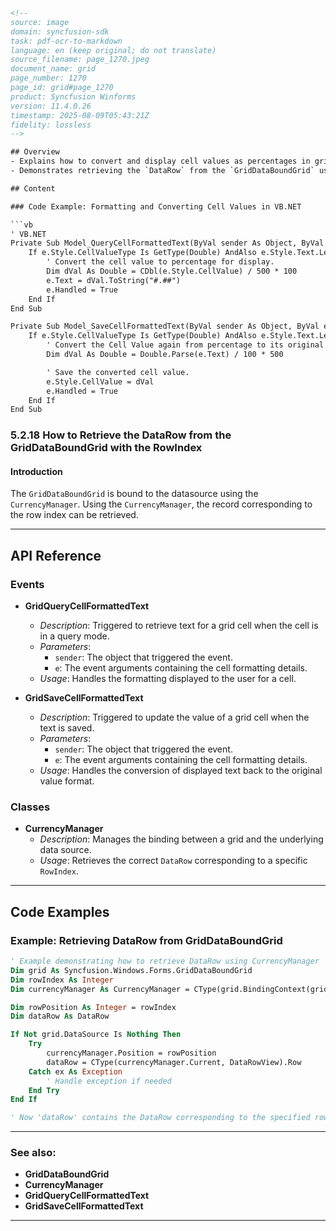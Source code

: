 ```html

<!--
source: image
domain: syncfusion-sdk
task: pdf-ocr-to-markdown
language: en (keep original; do not translate)
source_filename: page_1270.jpeg
document_name: grid
page_number: 1270
page_id: grid#page_1270
product: Syncfusion Winforms
version: 11.4.0.26
timestamp: 2025-08-09T05:43:21Z
fidelity: lossless
-->

## Overview
- Explains how to convert and display cell values as percentages in grid cells using `GridQueryCellFormattedText` and `GridSaveCellFormattedText` events.
- Demonstrates retrieving the `DataRow` from the `GridDataBoundGrid` using `RowIndex` and `CurrencyManager`.

## Content

### Code Example: Formatting and Converting Cell Values in VB.NET

```vb
' VB.NET
Private Sub Model_QueryCellFormattedText(ByVal sender As Object, ByVal e As Syncfusion.Windows.Forms.Grid.GridCellTextEventArgs)
    If e.Style.CellValueType Is GetType(Double) AndAlso e.Style.Text.Length > 0 Then
        ' Convert the cell value to percentage for display.
        Dim dVal As Double = CDbl(e.Style.CellValue) / 500 * 100
        e.Text = dVal.ToString("#.##")
        e.Handled = True
    End If
End Sub

Private Sub Model_SaveCellFormattedText(ByVal sender As Object, ByVal e As Syncfusion.Windows.Forms.Grid.GridCellTextEventArgs)
    If e.Style.CellValueType Is GetType(Double) AndAlso e.Style.Text.Length > 0 Then
        ' Convert the Cell Value again from percentage to its original format.
        Dim dVal As Double = Double.Parse(e.Text) / 100 * 500

        ' Save the converted cell value.
        e.Style.CellValue = dVal
        e.Handled = True
    End If
End Sub
```

### 5.2.18 How to Retrieve the DataRow from the GridDataBoundGrid with the RowIndex

#### Introduction
The `GridDataBoundGrid` is bound to the datasource using the `CurrencyManager`. Using the `CurrencyManager`, the record corresponding to the row index can be retrieved.

---

## API Reference

### Events
- **GridQueryCellFormattedText**
  - *Description*: Triggered to retrieve text for a grid cell when the cell is in a query mode.
  - *Parameters*:
    - `sender`: The object that triggered the event.
    - `e`: The event arguments containing the cell formatting details.
  - *Usage*: Handles the formatting displayed to the user for a cell.

- **GridSaveCellFormattedText**
  - *Description*: Triggered to update the value of a grid cell when the text is saved.
  - *Parameters*:
    - `sender`: The object that triggered the event.
    - `e`: The event arguments containing the cell formatting details.
  - *Usage*: Handles the conversion of displayed text back to the original value format.

### Classes
- **CurrencyManager**
  - *Description*: Manages the binding between a grid and the underlying data source.
  - *Usage*: Retrieves the correct `DataRow` corresponding to a specific `RowIndex`.

---

## Code Examples

### Example: Retrieving DataRow from GridDataBoundGrid

```vb
' Example demonstrating how to retrieve DataRow using CurrencyManager
Dim grid As Syncfusion.Windows.Forms.GridDataBoundGrid
Dim rowIndex As Integer
Dim currencyManager As CurrencyManager = CType(grid.BindingContext(grid.DataSource), CurrencyManager)

Dim rowPosition As Integer = rowIndex
Dim dataRow As DataRow

If Not grid.DataSource Is Nothing Then
    Try
        currencyManager.Position = rowPosition
        dataRow = CType(currencyManager.Current, DataRowView).Row
    Catch ex As Exception
        ' Handle exception if needed
    End Try
End If

' Now 'dataRow' contains the DataRow corresponding to the specified row index.
```

---

### See also:
- **GridDataBoundGrid**
- **CurrencyManager**
- **GridQueryCellFormattedText**
- **GridSaveCellFormattedText**

---

<!-- tags: [Syncfusion, Winforms, Grid, GridDataBoundGrid, CurrencyManager, GridQueryCellFormattedText, GridSaveCellFormattedText, DataRow, RowIndex] keywords: [percentage formatting, cell value conversion, data retrieval, record management, grid data binding, row index] -->
```